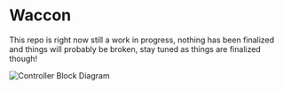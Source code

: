 # Waccon

This repo is right now still a work in progress, nothing has been finalized and things will probably be broken, stay tuned as things are finalized though!

![Controller Block Diagram](<https://github.com/FizzyApple12/Waccon/blob/master/Block Diagram.png>)
